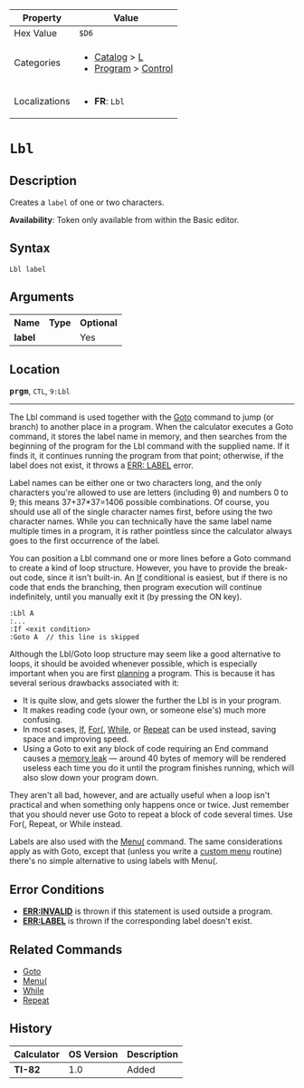 | Property      | Value |
|---------------|-------|
| Hex Value     | `$D6`|
| Categories    | <ul><li>[Catalog](<../categories/Catalog.md>) > [L](<../categories/Catalog.md#L>)</li><li>[Program](<../categories/Program.md>) > [Control](<../categories/Program.md#Control>)</li></ul> |
| Localizations | <ul><li><b>FR</b>: `Lbl `</li></ul> |

# `Lbl `

## Description
Creates a `label` of one or two characters.


<b>Availability</b>: Token only available from within the Basic editor.

## Syntax
`Lbl label`

## Arguments
<table>
<tr><th>Name</th><th>Type</th><th>Optional</th></tr>

<tr><td><b>label</b></td><td></td><td>Yes</td></tr>

</table>

## Location
<tt><kbd><b>prgm</b></kbd></tt>, `CTL`, `9:Lbl`
<hr>

The Lbl command is used together with the [Goto](/goto) command to jump (or branch) to another place in a program. When the calculator executes a Goto command, it stores the label name in memory, and then searches from the beginning of the program for the Lbl command with the supplied name. If it finds it, it continues running the program from that point; otherwise, if the label does not exist, it throws a [ERR: LABEL](/errors#label) error.

Label names can be either one or two characters long, and the only characters you're allowed to use are letters (including θ) and numbers 0 to 9; this means 37+37*37=1406 possible combinations. Of course, you should use all of the single character names first, before using the two character names. While you can technically have the same label name multiple times in a program, it is rather pointless since the calculator always goes to the first occurrence of the label.

You can position a Lbl command one or more lines before a Goto command to create a kind of loop structure. However, you have to provide the break-out code, since it isn't built-in. An [If](/if) conditional is easiest, but if there is no code that ends the branching, then program execution will continue indefinitely, until you manually exit it (by pressing the ON key).

```ti-basic
:Lbl A
:...
:If <exit condition>
:Goto A  // this line is skipped
```

Although the Lbl/Goto loop structure may seem like a good alternative to loops, it should be avoided whenever possible, which is especially important when you are first [planning](/plan) a program. This is because it has several serious drawbacks associated with it:

*   It is quite slow, and gets slower the further the Lbl is in your program.
*   It makes reading code (your own, or someone else's) much more confusing.
*   In most cases, [If](/if), [For(](/for), [While](/while), or [Repeat](/repeat) can be used instead, saving space and improving speed.
*   Using a Goto to exit any block of code requiring an End command causes a [memory leak](/memory-leaks) — around 40 bytes of memory will be rendered useless each time you do it until the program finishes running, which will also slow down your program down.

They aren't all bad, however, and are actually useful when a loop isn't practical and when something only happens once or twice. Just remember that you should never use Goto to repeat a block of code several times. Use For(, Repeat, or While instead.

Labels are also used with the [Menu(](/menu) command. The same considerations apply as with Goto, except that (unless you write a [custom menu](/custommenus) routine) there's no simple alternative to using labels with Menu(.

## Error Conditions

*   **[ERR:INVALID](/errors#invalid)** is thrown if this statement is used outside a program.
*   **[ERR:LABEL](/errors#label)** is thrown if the corresponding label doesn't exist.

## Related Commands

*   [Goto](/goto)
*   [Menu(](/menu)
*   [While](/while)
*   [Repeat](/repeat)

## History
| Calculator | OS Version | Description |
|------------|------------|-------------|
| <b>TI-82</b> | 1.0 | Added |



